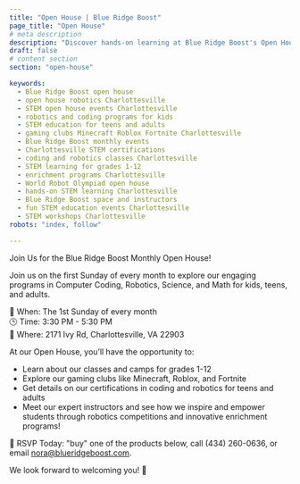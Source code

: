 ```yaml
---
title: "Open House | Blue Ridge Boost"
page_title: "Open House"
# meta description
description: "Discover hands-on learning at Blue Ridge Boost's Open House! Join us on the first Sunday of every month from 3:30 PM to 5:30 PM in Charlottesville, VA. Explore programs in coding, robotics, math, and science for all ages. Meet our instructors and learn about certifications, gaming clubs, and more!"
draft: false
# content section
section: "open-house"

keywords:
  - Blue Ridge Boost open house
  - open house robotics Charlottesville
  - STEM open house events Charlottesville
  - robotics and coding programs for kids
  - STEM education for teens and adults
  - gaming clubs Minecraft Roblox Fortnite Charlottesville
  - Blue Ridge Boost monthly events
  - Charlottesville STEM certifications
  - coding and robotics classes Charlottesville
  - STEM learning for grades 1-12
  - enrichment programs Charlottesville
  - World Robot Olympiad open house
  - hands-on STEM learning Charlottesville
  - Blue Ridge Boost space and instructors
  - fun STEM education events Charlottesville
  - STEM workshops Charlottesville
robots: "index, follow"

---
```


Join Us for the Blue Ridge Boost Monthly Open House!

Join us on the first Sunday of every month to explore our engaging programs in Computer Coding, Robotics, Science, and Math for kids, teens, and adults.

📅 When: The 1st Sunday of every month <br>
🕒 Time: 3:30 PM - 5:30 PM<br>
📍 Where: 2171 Ivy Rd, Charlottesville, VA 22903 <br>

At our Open House, you’ll have the opportunity to:
<ul>
<li>Learn about our classes and camps for grades 1-12</li>
<li>Explore our gaming clubs like Minecraft, Roblox, and Fortnite</li>
<li>Get details on our certifications in coding and robotics for teens and adults</li>
<li>Meet our expert instructors and see how we inspire and empower students through robotics competitions and innovative enrichment programs!

</li>
<!-- i think i would like to edit the last point eventually, cant figure out the wording rn -Lain -->
</ul>



🎉 RSVP Today: "buy" one of the products below, call (434) 260-0636, or email nora@blueridgeboost.com.

We look forward to welcoming you! 🚀


<div class="container">
    <div>
        <script data-cfasync="false" type="text/javascript" src="https://app.ecwid.com/script.js?106136041&data_platform=code"
        charset="utf-8"></script><script type="text/javascript">
        xProductBrowser("views=grid(20,5) list(60) table(60)","categoryView=grid","id=my-store-106136041", 
        "defaultCategoryId=187847608");</script>
    </div>
</div>


<!-- <html><div id="mc_embed_shell">
      <link href="//cdn-images.mailchimp.com/embedcode/classic-061523.css" rel="stylesheet" type="text/css">
  <style type="text/css">
        #mc_embed_signup{background:#fff; false;clear:left; font:14px Helvetica,Arial,sans-serif; width: 600px;}
        /* Add your own Mailchimp form style overrides in your site stylesheet or in this style block.
           We recommend moving this block and the preceding CSS link to the HEAD of your HTML file. */
</style>
<div id="mc_embed_signup">
    <form action="https://blueridgeboost.us18.list-manage.com/subscribe/post?u=a3e5cd8bfd87915fee9250407&amp;id=5ed4f8f1b7&amp;f_id=00f3abe6f0" method="post" id="mc-embedded-subscribe-form" name="mc-embedded-subscribe-form" class="validate" target="_blank">
        <div id="mc_embed_signup_scroll"><h2>Sign up for our next Open House</h2>
            <div class="indicates-required"><span class="asterisk">*</span> indicates required</div>
            <div class="mc-field-group"><label for="mce-EMAIL">Email Address <span class="asterisk">*</span></label><input type="email" name="EMAIL" class="required email" id="mce-EMAIL" required="" value=""></div><div class="mc-field-group"><label for="mce-SMSPHONE">SMS Phone Number </label><div class="" style="display: flex; border: 1px solid rgb(171, 176, 178);"><div style="display: flex;"><span style="padding-left: 16px; padding-right: 4px; align-self: center;"><div style="display: flex; align-content: flex-start; align-items: center; gap: 10px;"><img src="https://digitalasset.intuit.com/render/content/dam/intuit/mc-fe/en_us/images/forms-landing-pages/smsphone/flag-us.svg" alt="Country Code" width="28" height="28"></div></span></div><input type="text" name="SMSPHONE" class="REQ_CSS" id="mce-SMSPHONE" value="" style="border: none;"></div><div class="mc-sms-phone-group"><div class="small-meta">Nora Evans - By providing your phone number, you agree to receive promotional and marketing messages (e.g., abandoned carts), notifications, and customer service communications from Nora Evans. Message and data rates may apply. Consent is not a condition of purchase. Message frequency varies. Text HELP for help. Text STOP to cancel. See  and<a href="http://eepurl.com/iQSA6k" target="_blank">Terms</a>.</div></div></div><div class="mc-field-group"><label for="mce-FNAME">First Name <span class="asterisk">*</span></label><input type="text" name="FNAME" class="required text" id="mce-FNAME" required="" value=""></div><div class="mc-field-group"><label for="mce-LNAME">Last Name <span class="asterisk">*</span></label><input type="text" name="LNAME" class="required text" id="mce-LNAME" required="" value=""></div><div class="mc-field-group"><label for="mce-MMERGE10">Student's Name </label><input type="text" name="MMERGE10" class=" text" id="mce-MMERGE10" value=""></div>
        <div id="mce-responses" class="clear">
            <div class="response" id="mce-error-response" style="display: none;"></div>
            <div class="response" id="mce-success-response" style="display: none;"></div>
        </div><div aria-hidden="true" style="position: absolute; left: -5000px;"><input type="text" name="b_a3e5cd8bfd87915fee9250407_5ed4f8f1b7" tabindex="-1" value=""></div><div class="clear"><input type="submit" name="subscribe" id="mc-embedded-subscribe" class="button" value="Sign Up"></div>
    </div>
</form>
</div>
<script type="text/javascript" src="//s3.amazonaws.com/downloads.mailchimp.com/js/mc-validate.js"></script><script type="text/javascript">(function($) {window.fnames = new Array(); window.ftypes = new Array();fnames[0]='EMAIL';ftypes[0]='email';fnames[6]='SMSPHONE';ftypes[6]='smsphone';fnames[1]='FNAME';ftypes[1]='text';fnames[2]='LNAME';ftypes[2]='text';fnames[10]='MMERGE10';ftypes[10]='text';fnames[5]='MMERGE5';ftypes[5]='number';fnames[9]='MMERGE9';ftypes[9]='number';fnames[3]='MMERGE3';ftypes[3]='dropdown';fnames[7]='MMERGE7';ftypes[7]='text';fnames[8]='MMERGE8';ftypes[8]='text';fnames[4]='MMERGE4';ftypes[4]='text';fnames[11]='COMPANY';ftypes[11]='text';fnames[12]='ADDRESS';ftypes[12]='address';}(jQuery));var $mcj = jQuery.noConflict(true);</script></div>

</html> -->